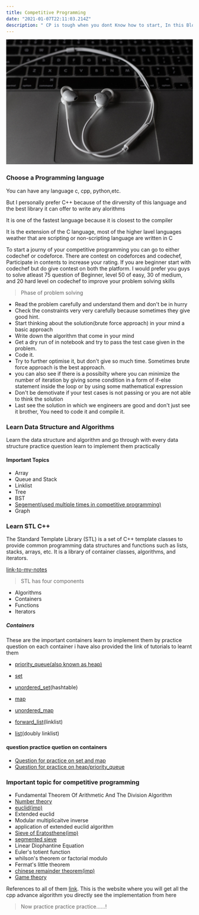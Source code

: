 ```yaml
---
title: Competitive Programming
date: "2021-01-07T22:11:03.214Z"
description: " CP is tough when you dont Know how to start, In this Blog I will provide you the best resource in order to become good programmer so lets get started..!"
---
```

![photo](mitchell-luo-zBOWYNqOanc-unsplash.jpg)


### Choose a Programming language
You can have any language c, cpp, python,etc.

But I personally prefer C++ because of the dirversity of this language and the best library it can offer to write any alorithms

It is one of the fastest language because it is closest to the compiler

It is the extension of the C language, most of the higher lavel languages weather that are scripting or non-scripting language are written in C

To start a journy of your competitive programming you can go to either codechef or codeforce.
There are contest on codeforces and codechef, Participate in contents to increase your rating.
If you are beginner start with codechef but do give contest on both the platform. I would prefer you guys to solve atleast 75 question of Beginner, level 50 of easy, 30 of medium, and 20 hard level on codechef to improve your problem solving skills

>Phase of problem solving 

- Read the problem carefully and understand them and don't be in hurry
- Check the constraints very very carefully because sometimes they give good hint. 
- Start thinking about the solution(brute force approach) in your mind a basic approach
- Write down the algorithm that come in your mind
- Get a dry run of in notebook and try to pass the test case given in the problem.
- Code it.
- Try to further optimise it, but don't give so much time. Sometimes brute force approach is the best approach.
- you can also see if there is a possibilty where you can minimize the number of iteration by giving some condition in a form of if-else statement inside the loop or by using some mathematical expression
- Don't be demotivate if your test cases is not passing or you are not able to think the solution
- Last see the solution in which we engineers are good and don't just see it brother, You need to code it and compile it. 


### Learn Data Structure and Algorithms

Learn the data structure and algorithm and go through with every data structure practice question learn to implement them practically 

#### Important Topics
- Array
- Queue and Stack
- Linklist
- Tree
- BST
- [Segement(used multiple times in competitive programming)](https://youtu.be/FR5d4V7Z9SE)
- Graph

### Learn STL C++

The Standard Template Library (STL) is a set of C++ template classes to provide common programming data structures and functions such as lists, stacks, arrays, etc. It is a library of container classes, algorithms, and iterators.

[link-to-my-notes](https://docs.google.com/document/d/1u4vM0wm5YjGiSmBvtDtX2ZXjZK9eBxKgCvoLT907K5c/edit?usp=sharing)

>STL has four components

- Algorithms
- Containers
- Functions
- Iterators

##### Containers

 These are the important containers learn to implement them by practice question on each container i have also provided the link of tutorials to learnt them 
 - [priority_queue(also known as heap)](https://www.geeksforgeeks.org/priority-queue-in-cpp-stl/)
 - [set](https://www.geeksforgeeks.org/set-in-cpp-stl/)
 - [unordered_set](https://www.geeksforgeeks.org/unordered_set-in-cpp-stl/)(hashtable)
 - [map](https://www.geeksforgeeks.org/map-associative-containers-the-c-standard-template-library-stl/)
 - [unordered_map](geeksforgeeks.org/unordered_map-in-cpp-stl/)
 - [forward_list](https://www.geeksforgeeks.org/forward-list-c-set-1-introduction-important-functions/)(linklist) 

 - [list](https://www.geeksforgeeks.org/list-cpp-stl/)(doubly linklist)

#### question practice quetion on containers
 - [Question for practice on set and map](https://drive.google.com/file/d/161UjawImMTDUjdPAj53We_q_DluKsOAF/view?usp=sharing)
 - [Question for practice on heap/priority_queue](https://www.hackerearth.com/practice/data-structures/trees/heapspriority-queues/practice-problems/)

### Important topic for competitive programming

- Fundamental Theorem Of Arithmetic And The Division Algorithm
- [Number theory](https://www.youtube.com/watch?v=vPum8EqmFz0&t=420s)
- [euclid(imp)](https://www.youtube.com/watch?v=8E1i5l6h22c)
- Extended euclid
- Modular multiplicaitve inverse
- application of extended euclid algorithm
- [Sieve of Eratosthene(imp)](https://www.youtube.com/watch?v=yB57bcffJo4&t=11)
- [segmented sieve](https://www.youtube.com/watch?v=fByR5N-TseY)
- Linear Diophantine Equation
- Euler's totient function
- whilson's theorem or factorial modulo
- Fermat's little theorem 
- [chinese remainder theorem(imp)](https://www.youtube.com/watch?v=vPum8EqmFz0&t=397s)
- [Game theory](https://www.youtube.com/watch?v=GPhZpgPOa1U&t=3346s)


References to all of them [link](https://cp-algorithms.com/). This is the website where you will get all the cpp advance algorithm you directly see the implementation from here 


> Now practice practice practice......!
